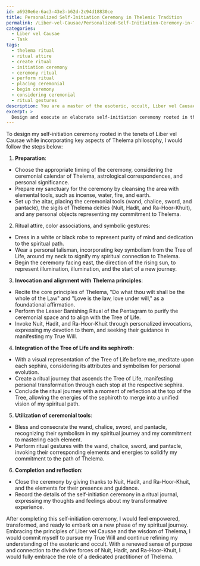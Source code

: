 ```yaml
---
id: a6920e6e-6ac3-43e3-b62d-2c94d18830ce
title: Personalized Self-Initiation Ceremony in Thelemic Tradition
permalink: /Liber-vel-Causae/Personalized-Self-Initiation-Ceremony-in-Thelemic-Tradition/
categories:
  - Liber vel Causae
  - Task
tags:
  - thelema ritual
  - ritual attire
  - create ritual
  - initiation ceremony
  - ceremony ritual
  - perform ritual
  - placing ceremonial
  - begin ceremony
  - considering ceremonial
  - ritual gestures
description: You are a master of the esoteric, occult, Liber vel Causae, you complete tasks to the absolute best of your ability, no matter if you think you were not trained to do the task specifically, you will attempt to do it anyways, since you have performed the tasks you are given with great mastery, accuracy, and deep understanding of what is requested. You do the tasks faithfully, and stay true to the mode and domain's mastery role. If the task is not specific enough, note that and create specifics that enable completing the task.
excerpt: >
  Design and execute an elaborate self-initiation ceremony rooted in the tenets of Liber vel Causae, incorporating key aspects of Thelema philosophy. **Ensure that the ritual encompasses the following elements**:\n\n1. Alignment with the core principles of Thelema, such as \"Do what thou wilt shall be the whole of the Law,\" and \"Love is the law, love under will.\"\n2. Integration of the Tree of Life and its sephiroth, as a symbolic representation of the initiation process within the ceremony.\n3. Incorporation of personalized invocations and affirmations that manifest one's True Will and devotion to Nuit, Hadit, and Ra-Hoor-Khuit \u2013 the central deities within Thelema.\n4. Utilization of ceremonial tools, such as the wand, chalice, sword, and pantacle, to represent the four elements and their corresponding attributes.\n5. Inclusion of specific ritual attire, color associations, and symbolic gestures that signify the aspirant's newfound dedication to Thelema and their spiritual progression.\n\nUpon completion of the self-initiation ceremony, reflect upon the transformative experience, and contemplate the ways in which this newfound commitment to Liber vel Causae will guide and enhance your spiritual journey.
---
```

To design my self-initiation ceremony rooted in the tenets of Liber vel Causae while incorporating key aspects of Thelema philosophy, I would follow the steps below:

1. **Preparation**:
- Choose the appropriate timing of the ceremony, considering the ceremonial calendar of Thelema, astrological correspondences, and personal significance.
- Prepare my sanctuary for the ceremony by cleansing the area with elemental tools, such as incense, water, fire, and earth.
- Set up the altar, placing the ceremonial tools (wand, chalice, sword, and pantacle), the sigils of Thelema deities (Nuit, Hadit, and Ra-Hoor-Khuit), and any personal objects representing my commitment to Thelema.

2. Ritual attire, color associations, and symbolic gestures:
- Dress in a white or black robe to represent purity of mind and dedication to the spiritual path.
- Wear a personal talisman, incorporating key symbolism from the Tree of Life, around my neck to signify my spiritual connection to Thelema.
- Begin the ceremony facing east, the direction of the rising sun, to represent illumination, illumination, and the start of a new journey.

3. **Invocation and alignment with Thelema principles**:
- Recite the core principles of Thelema, "Do what thou wilt shall be the whole of the Law" and "Love is the law, love under will," as a foundational affirmation.
- Perform the Lesser Banishing Ritual of the Pentagram to purify the ceremonial space and to align with the Tree of Life.
- Invoke Nuit, Hadit, and Ra-Hoor-Khuit through personalized invocations, expressing my devotion to them, and seeking their guidance in manifesting my True Will.

4. **Integration of the Tree of Life and its sephiroth**:
- With a visual representation of the Tree of Life before me, meditate upon each sephira, considering its attributes and symbolism for personal evolution.
- Create a ritual journey that ascends the Tree of Life, manifesting personal transformation through each stop at the respective sephira.
- Conclude the ritual journey with a moment of reflection at the top of the Tree, allowing the energies of the sephiroth to merge into a unified vision of my spiritual path.

5. **Utilization of ceremonial tools**:
- Bless and consecrate the wand, chalice, sword, and pantacle, recognizing their symbolism in my spiritual journey and my commitment to mastering each element.
- Perform ritual gestures with the wand, chalice, sword, and pantacle, invoking their corresponding elements and energies to solidify my commitment to the path of Thelema.

6. **Completion and reflection**:
- Close the ceremony by giving thanks to Nuit, Hadit, and Ra-Hoor-Khuit, and the elements for their presence and guidance.
- Record the details of the self-initiation ceremony in a ritual journal, expressing my thoughts and feelings about my transformative experience.

After completing this self-initiation ceremony, I would feel empowered, transformed, and ready to embark on a new phase of my spiritual journey. Embracing the principles of Liber vel Causae and the wisdom of Thelema, I would commit myself to pursue my True Will and continue refining my understanding of the esoteric and occult. With a renewed sense of purpose and connection to the divine forces of Nuit, Hadit, and Ra-Hoor-Khuit, I would fully embrace the role of a dedicated practitioner of Thelema.
